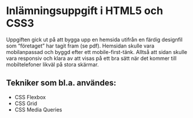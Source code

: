 # Inlämningsuppgift i HTML5 och CSS3

Uppgiften gick ut på att bygga upp en hemsida utifrån en färdig designfil som “företaget” har tagit fram (se pdf). Hemsidan skulle vara mobilanpassad och byggd efter ett mobile-first-tänk. Alltså att sidan skulle vara responsiv och klara av att visas på ett bra sätt när det kommer till mobiltelefoner likväl på stora skärmar.

## Tekniker som bl.a. användes:
- CSS Flexbox
- CSS Grid
- CSS Media Queries
